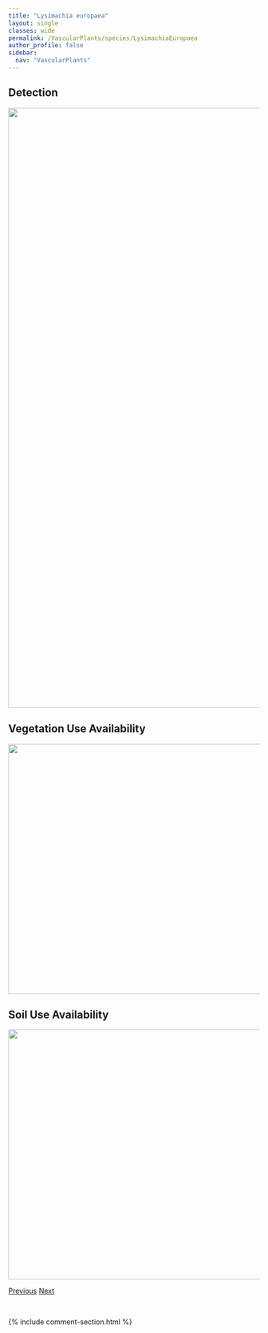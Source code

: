 ```yaml
---
title: "Lysimachia europaea"
layout: single
classes: wide
permalink: /VascularPlants/species/LysimachiaEuropaea
author_profile: false
sidebar:
  nav: "VascularPlants"
---
```


<h2>Detection</h2>

<a href="https://drive.google.com/uc?export=view&id=1sqrN73AgNqAuMnd0nQ7LKIeS4avKANe0">
<img src="https://drive.google.com/uc?export=view&id=1sqrN73AgNqAuMnd0nQ7LKIeS4avKANe0" height = "1200" width = "800">
</a>


<h2>Vegetation Use Availability</h2>

<a href="https://drive.google.com/uc?export=view&id=1uPaKpZkmUw2e3tXs4SUnfyoy8hLq5mmD">
<img src="https://drive.google.com/uc?export=view&id=1uPaKpZkmUw2e3tXs4SUnfyoy8hLq5mmD" height = "500" width = "1000">
</a>


<h2>Soil Use Availability</h2>

<a href="https://drive.google.com/uc?export=view&id=123nVfrmqV9XnfxlavlzF6IcRvMWDSJ6X">
<img src="https://drive.google.com/uc?export=view&id=123nVfrmqV9XnfxlavlzF6IcRvMWDSJ6X" height = "500" width = "1000">
</a>


<a href="/DevelopmentWebsite/VascularPlants/species/LysimachiaCiliata" class="pagination--pager" title="Lysimachia ciliata">Previous</a> <a href="/DevelopmentWebsite/VascularPlants/species/LysimachiaHybrida" class="pagination--pager" title="Lysimachia hybrida">Next</a>

<p>&nbsp;</p>

{% include comment-section.html %}
